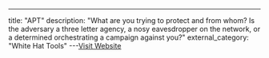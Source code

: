 ---
title: "APT"
description: "What are you trying to protect and from whom? Is the adversary a three letter agency, a nosy eavesdropper on the network, or a determined  orchestrating a campaign against you?"
external_category: "White Hat Tools"
---[Visit Website](https://en.wikipedia.org/wiki/Advanced_persistent_threat)


